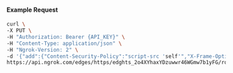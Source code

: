 <!-- Code generated for API Clients. DO NOT EDIT. -->

#### Example Request

```bash
curl \
-X PUT \
-H "Authorization: Bearer {API_KEY}" \
-H "Content-Type: application/json" \
-H "Ngrok-Version: 2" \
-d '{"add":{"Content-Security-Policy":"script-src 'self'","X-Frame-Options":"DENY"},"enabled":true}' \
https://api.ngrok.com/edges/https/edghts_2o4XYhaxYDzuwwr46WGmw7b1yFG/routes/edghtsrt_2o4XYd2S6A50KIcbGRa8sj0JEaj/response_headers
```
